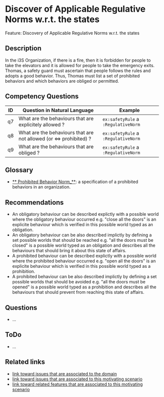 # Discover of Applicable Regulative Norms w.r.t. the states
Feature: Discovery of Applicable Regulative Norms w.r.t. the states

## Description

In the i3S Organization, if there is a fire, then it is forbidden for people to take the elevators and it is allowed for people to take the emergency exits. Thomas, a safety guard must ascertain that people follows the rules and adopts a good behavior. Thus, Thomas must list a set of prohibited behaviors and which behaviors are obliged or permitted. 

## Competency Questions


| ID | Question in Natural Language | Example                                                                                                                                   |
|----|------------------------------|-------------------------------------------------------------------------------------------------------------------------------------------|
| q7  | What are the behaviours that are explicitely allowed ?        | `ex:safetyRule` a `:RegulativeNorm`  |
| q8  | What are the behaviours that are not allowed (or <=> prohibited) ?        | `ex:safetyRule` a `:RegulativeNorm`  |
| q9 | What are the behaviours that are obliged ?        | `ex:safetyRule` a `:RegulativeNorm`  |



## Glossary

* [** Prohibited Behavior Norm_**](https://purl.org/hmas/behavior#Norm): a specification of a prohibited behaviors in an organization. 



## Recommendations

* An obligatory behaviour can be described explictly with a possible world where the obligatory behaviour occurred e.g. "close all the doors" is an explicite behaviour which is verified in this possible world typed as an obligation.
* An obligatory behaviour can be also described implictly by defining a set possible worlds that should be reached e.g. "all the doors must be closed" is a possible world typed as an obligation and describes all the behaviours that should bring it about this state of affairs.
* A prohibited behaviour can be described explictly with a possible world where the prohibited behaviour occurred e.g. "open all the doors" is an explicite behaviour which is verified in this possible world typed as a prohibition.
* A prohibited behaviour can be also described implictly by defining a set possible worlds that should be avoided e.g. "all the doors must be opened" is a possible world typed as a prohibition and describes all the behaviours that should prevent from reaching this state of affairs.


## Questions

* ...

## ToDo

* ...

## Related links

* [link toward issues that are associated to the domain](https://github.com/HyperAgents/ns.hyperagents.org/issues?q=manufacturing+environment)
* [link toward issues that are associated to this motivating scenario](https://github.com/HyperAgents/ns.hyperagents.org/issues?q=safety+rules)
* [link toward related features that are associated to this motivating scenario](https://github.com/HyperAgents/ns.hyperagents.org/issues?q=norm)




